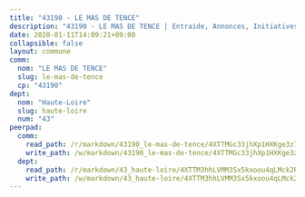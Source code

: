 ```yaml
---
title: "43190 - LE MAS DE TENCE"
description: "43190 - LE MAS DE TENCE | Entraide, Annonces, Initiatives"
date: 2020-01-11T14:09:21+09:00
collapsible: false
layout: commune
comm:
  nom: "LE MAS DE TENCE"
  slug: le-mas-de-tence
  cp: "43190"
dept:
  nom: "Haute-Loire"
  slug: haute-loire
  num: "43"
peerpad:
  comm:
    read_path: /r/markdown/43190_le-mas-de-tence/4XTTMGc33jhXp1HXKge3z7JkkENnpkaqUyp4etse9adMjnXbJ
    write_path: /w/markdown/43190_le-mas-de-tence/4XTTMGc33jhXp1HXKge3z7JkkENnpkaqUyp4etse9adMjnXbJ-K3TgTkNJfCPf8exYzw6eUvaacVbnVK6pK2e1qrdD3N3z9M9Hvhjxh9gpY69gVcqiCb8js7FxR96QhP8XT5qWndVXjqKdBc7rVhqSnPtu3EF2TWAKzFf1cEY13vLYb3TRti5ufv8k
  dept:
    read_path: /r/markdown/43_haute-loire/4XTTM3hhLVMM3Sx5kxoou4qLMck2RjGiJF8bjxPuKy3VyRdWX
    write_path: /w/markdown/43_haute-loire/4XTTM3hhLVMM3Sx5kxoou4qLMck2RjGiJF8bjxPuKy3VyRdWX-K3TgTnndWXCUw13Pw3gJoEo9qHUCGXZ4frH2coLZWWDcoWKo22cU2VNENpi117F5bi6bu3WHMPd2VTrETU2R5owQhCBrUQgvCKerk4NqeDhN66egG9mHY8CCfEckbCp9SecEdL6b
---
```



